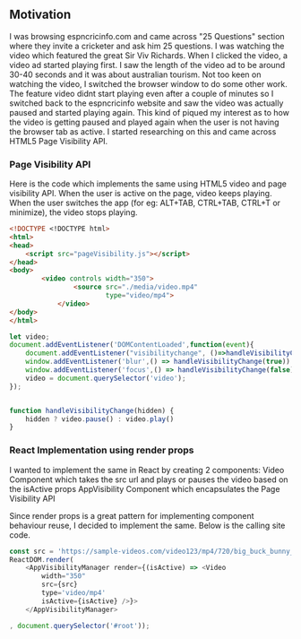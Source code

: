 ## Motivation
I was browsing espncricinfo.com and came across "25 Questions" section where they invite a cricketer and ask him 25 questions. I was watching the video which featured the great Sir Viv Richards. When I clicked the video, a video ad started playing first. I saw the length of the video ad to be around 30-40 seconds and it was about australian tourism. Not too keen on watching the video, I switched the browser window to do some other work. The feature video didnt start playing even after a couple of minutes so I switched back to the espncricinfo website and saw the video was actually paused and started playing again.
  This kind of piqued my interest as to how the video is getting paused and played again when the user is not having the browser tab as active. I started researching on this and came across HTML5 Page Visibility API.

### Page Visibility API
Here is the code which implements the same using HTML5 video and page visibility API. When the user is active on the page, video keeps playing. When the user switches the app (for eg: ALT+TAB, CTRL+TAB, CTRL+T or minimize), the video stops playing.

```html
<!DOCTYPE <!DOCTYPE html>
<html>
<head>
    <script src="pageVisibility.js"></script>
</head>
<body>
        <video controls width="350">
                <source src="./media/video.mp4"
                        type="video/mp4">
            </video>
</body>
</html>
```

```javascript
let video;
document.addEventListener('DOMContentLoaded',function(event){
    document.addEventListener("visibilitychange", ()=>handleVisibilityChange(document.hidden));
    window.addEventListener('blur',() => handleVisibilityChange(true))
    window.addEventListener('focus',() => handleVisibilityChange(false))
    video = document.querySelector('video');
});


function handleVisibilityChange(hidden) {
    hidden ? video.pause() : video.play()
}
```

### React Implementation using render props
I wanted to implement the same in React by creating 2 components:
Video Component which takes the src url and plays or pauses the video based on the isActive props
AppVisibility Component which encapsulates the Page Visibility API

Since render props is a great pattern for implementing component behaviour reuse, I decided to implement the same. Below is the calling site code.
```javascript
const src = 'https://sample-videos.com/video123/mp4/720/big_buck_bunny_720p_5mb.mp4';
ReactDOM.render(
    <AppVisibilityManager render={(isActive) => <Video
        width="350"
        src={src}
        type='video/mp4'
        isActive={isActive} />}>
    </AppVisibilityManager>

, document.querySelector('#root'));
```

